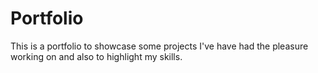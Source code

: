 # Portfolio

This is a portfolio to showcase some projects I've have had the pleasure working on and also to highlight my skills.